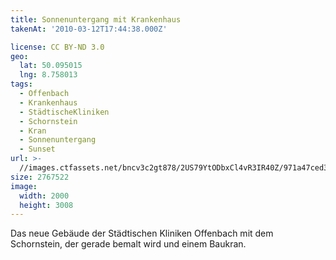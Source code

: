 ```yaml
---
title: Sonnenuntergang mit Krankenhaus
takenAt: '2010-03-12T17:44:38.000Z'

license: CC BY-ND 3.0
geo:
  lat: 50.095015
  lng: 8.758013
tags:
  - Offenbach
  - Krankenhaus
  - StädtischeKliniken
  - Schornstein
  - Kran
  - Sonnenuntergang
  - Sunset
url: >-
  //images.ctfassets.net/bncv3c2gt878/2US79YtODbxCl4vR3IR40Z/971a47ced3e1765db3742d7326b0c7aa/sonnenuntergang-mit-krankenhaus_4427611154_o
size: 2767522
image:
  width: 2000
  height: 3008
---
```


Das neue Gebäude der Städtischen Kliniken Offenbach mit dem Schornstein, der gerade bemalt wird und einem Baukran.
